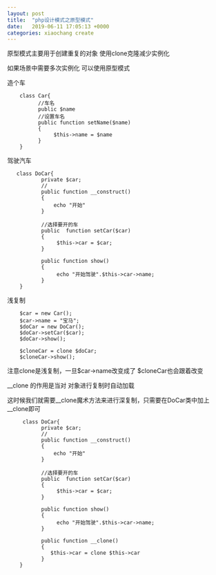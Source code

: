 ```yaml
---
layout: post
title:  "php设计模式之原型模式"
date:   2019-06-11 17:05:13 +0000
categories: xiaochang create
---
```



原型模式主要用于创建重复的对象     使用clone克隆减少实例化     

如果场景中需要多次实例化     可以使用原型模式

造个车

        class Car{
              //车名
              public $name
              //设置车名
              public function setName($name)
              {
                   $this->name = $name
              }
        }
    

驾驶汽车

       class DoCar{
               private $car;
               //
               public function __construct()
               {
                   echo "开始"
               }

               //选择要开的车
               public  function setCar($car)
               {
                    $this->car = $car;
               }

               public function show()
               {
                    echo "开始驾驶".$this->car->name; 
               }
        }
      
浅复制

        $car = new Car();
        $car->name = "宝马";
        $doCar = new DoCar();
        $doCar->setCar($car);
        $doCar->show();
        
        $cloneCar = clone $doCar;
        $cloneCar->show();
        

注意clone是浅复制，一旦$car->name改变成了  $cloneCar也会跟着改变


__clone 的作用是当对 对象进行复制时自动加载

这时候我们就需要__clone魔术方法来进行深复制，只需要在DoCar类中加上__clone即可

         class DoCar{
               private $car;
               //
               public function __construct()
               {
                   echo "开始"
               }

               //选择要开的车
               public  function setCar($car)
               {
                    $this->car = $car;
               }

               public function show()
               {
                    echo "开始驾驶".$this->car->name; 
               }
               
               public function __clone()
               {
                  $this->car = clone $this->car
               }
        }


